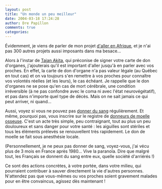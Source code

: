 ```yaml
---
layout: post
title: "Un monde un peu meilleur"
date: 2004-03-18 17:24:28
author: Dre Papillon
comments: true
categories: 
---
```



Évidemment, je viens de parler de mon projet [d'aller en Afrique](http://mon-ile.net/carnet/blog637.html), et je n'ai pas 300 autres projets aussi imposants dans ma besace...

Alors à l'instar de [Taian Akita](http://taian.akita.free.fr/index.php?/), qui préconise de signer votre carte de don d'organes, j'ajouterais qu'il est important d'aller jusqu'à en parler avec vos proches.  En effet, la carte de don d'organe n'a pas valeur légale (au Québec en tout cas) et on va toujours s'en remettre à vos proches pour connaître vos volontés réelles (et les leurs), le cas échéant.  Je rappelle que le don d'organes ne se pose qu'en cas de mort cérébrale, une condition irréversible (à ne pas confondre avec le coma ni avec l'état neurovégétatif), et pas dans n'importe quel type de décès.  Mais on ne sait jamais ce qui peut arriver, ni quand...

Aussi, voyez si vous ne pouvez pas [donner du sang](http://www.hema-quebec.qc.ca/F/francais.htm) régulièrement.  Et même, pourquoi pas, vous inscrire sur le registre de [donneurs de moelle osseuse](http://www.hema-quebec.qc.ca/F/donneur/fe3c.htm).  C'est un acte très simple, peu contraignant, tout au plus un peu douloureux et sans danger pour votre santé : les aiguilles sont stériles et tous les éléments prélevés se renouvellent très rapidement.  Le don de moelle se fait sous anesthésie locale.

(Personnellement, je ne peux pas donner de sang, voyez-vous, j'ai vécu plus de 3 mois en France après 1980...  Vive la paranoïa.  Dire que malgré tout, les Français se donnent du sang entre eux, quelle société d'arriérés !)

Ce sont des actions concrètes, à votre portée, dans votre milieu, qui pourraient contribuer à sauver directement la vie d'autres personnes.  N'attendez pas que vous-mêmes ou vos proches soient gravement malades pour en être convaincus, agissez dès maintenant !